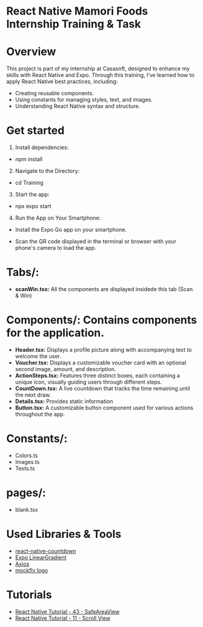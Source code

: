 # React Native Mamori Foods Internship Training & Task

# Overview

This project is part of my internship at Casasoft, designed to enhance my skills with React Native and Expo. Through this training, I’ve learned how to apply React Native best practices, including:

- Creating reusable components.
- Using constants for managing styles, text, and images.
- Understanding React Native syntax and structure.


# Get started

1. Install dependencies: 

- npm install

2. Navigate to the Directory:

- cd Training

3. Start the app: 

- npx expo start

4. Run the App on Your Smartphone:

- Install the Expo Go app on your smartphone.

- Scan the QR code displayed in the terminal or browser with your phone's camera to load the app.


# Tabs/: 

- **scanWin.tsx:** All the components are displayed insidede this tab (Scan & Win)


# Components/: Contains components for the application.

- **Header.tsx:** Displays a profile picture along with accompanying text to welcome the user.
- **Voucher.tsx:** Displays a customizable voucher card with an optional second image, amount, and description.
- **ActionSteps.tsx:** Features three distinct boxes, each containing a unique icon, visually guiding users through different steps.
- **CountDown.tsx:** A live countdown that tracks the time remaining until the next draw.
- **Details.tsx:** Provides static information
- **Button.tsx:** A customizable button component used for various actions throughout the app.


# Constants/: 

- Colors.ts
- Images.ts
- Texts.ts


# pages/: 

- blank.tsx


# Used Libraries & Tools

- [react-native-countdown](https://www.npmjs.com/package/react-native-countdown-component?activeTab=readme)
- [Expo LinearGradient](https://docs.expo.dev/versions/latest/sdk/linear-gradient/)
- [Axios](https://www.npmjs.com/package/react-native-axios)
- [mockfly logo](https://www.mockfly.dev/)


# Tutorials

- [React Native Tutorial - 43 - SafeAreaView](https://www.youtube.com/watch?v=K9RqNkXV6R4)
- [React Native Tutorial - 11 - Scroll View](https://www.youtube.com/watch?v=h3GRIsUQP3M&list=PLC3y8-rFHvwhiQJD1di4eRVN30WWCXkg1&index=11)


